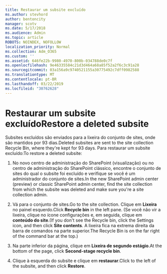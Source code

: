 ```yaml
---
title: Restaurar um subsite excluído
ms.author: stevhord
author: bentoncity
manager: scotv
ms.date: 5/17/2018
ms.audience: Admin
ms.topic: article
ROBOTS: NOINDEX, NOFOLLOW
localization_priority: Normal
ms.collection: Adm_O365
ms.custom: ''
ms.assetid: 646fe22b-9980-4970-800b-034788de0c7f
ms.openlocfilehash: 9e46335584c21d3d464a68a85f52a2f6c3c91a28
ms.sourcegitcommit: 03a156a9c9740521155a30775492c7dff0982588
ms.translationtype: MT
ms.contentlocale: pt-BR
ms.lasthandoff: 03/22/2019
ms.locfileid: "30762628"
---
```

# <a name="restore-a-deleted-subsite"></a><span data-ttu-id="6f66e-102">Restaurar um subsite excluído</span><span class="sxs-lookup"><span data-stu-id="6f66e-102">Restore a deleted subsite</span></span>

<span data-ttu-id="6f66e-103">Subsites excluídos são enviados para a lixeira do conjunto de sites, onde são mantidos por 93 dias.</span><span class="sxs-lookup"><span data-stu-id="6f66e-103">Deleted subsites are sent to the site collection Recycle Bin, where they're kept for 93 days.</span></span> <span data-ttu-id="6f66e-104">Para restaurar um subsite excluído:</span><span class="sxs-lookup"><span data-stu-id="6f66e-104">To restore a deleted subsite:</span></span>
  
1. <span data-ttu-id="6f66e-105">No novo centro de administração do SharePoint (visualização) ou no centro de administração do SharePoint clássico, encontre o conjunto de sites do qual o subsite foi excluído e verifique se você é um administrador do conjunto de sites.</span><span class="sxs-lookup"><span data-stu-id="6f66e-105">In the new SharePoint admin center (preview) or classic SharePoint admin center, find the site collection from which the subsite was deleted and make sure you're a site collection admin.</span></span> 
    
2. <span data-ttu-id="6f66e-106">Vá para o conjunto de sites.</span><span class="sxs-lookup"><span data-stu-id="6f66e-106">Go to the site collection.</span></span> <span data-ttu-id="6f66e-107">Clique em **Lixeira** no painel esquerdo.</span><span class="sxs-lookup"><span data-stu-id="6f66e-107">Click **Recycle bin** in the left pane.</span></span> <span data-ttu-id="6f66e-108">(Se você não vir a lixeira, clique no ícone configurações e, em seguida, clique em **conteúdo do site**.</span><span class="sxs-lookup"><span data-stu-id="6f66e-108">(If you don't see the Recycle bin, click the Settings icon, and then click **Site contents**.</span></span> <span data-ttu-id="6f66e-109">A lixeira fica na extrema direita da barra de comandos na parte superior.</span><span class="sxs-lookup"><span data-stu-id="6f66e-109">The Recycle Bin is on the far right of the command bar at the top.)</span></span>
    
3. <span data-ttu-id="6f66e-110">Na parte inferior da página, clique em **Lixeira de segundo estágio**.</span><span class="sxs-lookup"><span data-stu-id="6f66e-110">At the bottom of the page, click **Second-stage recycle bin**.</span></span>
    
4. <span data-ttu-id="6f66e-111">Clique à esquerda do subsite e clique em **restaurar**.</span><span class="sxs-lookup"><span data-stu-id="6f66e-111">Click to the left of the subsite, and then click **Restore**.</span></span>
    

